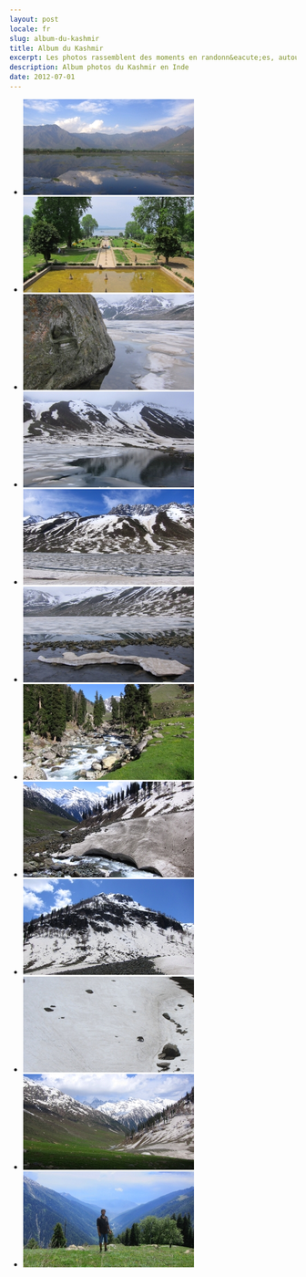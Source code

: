 ```yaml
---
layout: post
locale: fr
slug: album-du-kashmir
title: Album du Kashmir
excerpt: Les photos rassemblent des moments en randonn&eacute;es, autour de Srinagar, dans des jardins....
description: Album photos du Kashmir en Inde
date: 2012-07-01
---
```


<ul>
 <li><a href="/index.php/photo?path=/medias/photos/inde/kashmir/image_1.jpg" class="entry-modalebox" title="Le Dal Lake est entour&eacute; des montagnes de l'Himalayas &agrave; Srinagar - Kashmir"><img src="/medias/photos/inde/kashmir/thumbs/image_1.jpg" width="300" height="168" /></a></li>
 <li><a href="/index.php/photo?path=/medias/photos/inde/kashmir/image_2.jpg" class="entry-modalebox" title="Le jardin Nishal Bagh &agrave; Srinagar est supos&eacute; est magnifique .... Il manquait le ruisseau du milieu."><img src="/medias/photos/inde/kashmir/thumbs/image_2.jpg" width="300" height="168" /></a></li>
 <li><a href="/index.php/photo?path=/medias/photos/inde/kashmir/image_3.jpg" class="entry-modalebox" title="L'autel qui marque la source de la rivi&egrave;re du Ganges"><img src="/medias/photos/inde/kashmir/thumbs/image_3.jpg" width="300" height="168" /></a></li>
 <li><a href="/index.php/photo?path=/medias/photos/inde/kashmir/image_4.jpg" class="entry-modalebox" title="Le lac Gangabal, soit-disant la source de la rivi&egrave;re du Ganges"><img src="/medias/photos/inde/kashmir/thumbs/image_4.jpg" width="300" height="168" /></a></li>
  <li><a href="/index.php/photo?path=/medias/photos/inde/kashmir/image_5.jpg" class="entry-modalebox" title="Le lac Gangabal, soit-disant la source de la rivi&egrave;re du Ganges"><img src="/medias/photos/inde/kashmir/thumbs/image_5.jpg" width="300" height="168" /></a></li>
  <li><a href="/index.php/photo?path=/medias/photos/inde/kashmir/image_6.jpg" class="entry-modalebox" title="Le lac Gangabal, soit-disant la source de la rivi&egrave;re du Ganges"><img src="/medias/photos/inde/kashmir/thumbs/image_6.jpg" width="300" height="168" /></a></li>
  <li><a href="/index.php/photo?path=/medias/photos/inde/kashmir/image_7.jpg" class="entry-modalebox" title="La rivi&egrave;re Lidder."><img src="/medias/photos/inde/kashmir/thumbs/image_7.jpg" width="300" height="168" /></a></li>
  <li><a href="/index.php/photo?path=/medias/photos/inde/kashmir/image_8.jpg" class="entry-modalebox" title="Randonn&eacute;e proche de Lidderwat"><img src="/medias/photos/inde/kashmir/thumbs/image_8.jpg" width="300" height="168" /></a></li>
 <li><a href="/index.php/photo?path=/medias/photos/inde/kashmir/image_9.jpg" class="entry-modalebox" ><img src="/medias/photos/inde/kashmir/thumbs/image_9.jpg" width="300" height="168" /></a></li>
 <li><a href="/index.php/photo?path=/medias/photos/inde/kashmir/image_10.jpg" class="entry-modalebox" title="Un ours brun sauvage qui cherche surement de la nourriture!"><img src="/medias/photos/inde/kashmir/thumbs/image_10.jpg" width="300" height="168" /></a></li>
  <li><a href="/index.php/photo?path=/medias/photos/inde/kashmir/image_11.jpg" class="entry-modalebox" title="La vall&eacute;e de Lidderwat"><img src="/medias/photos/inde/kashmir/thumbs/image_11.jpg" width="300" height="168" /></a></li>
  <li><a href="/index.php/photo?path=/medias/photos/inde/kashmir/image_12.jpg" class="entry-modalebox" title="Avec vue sur le village"><img src="/medias/photos/inde/kashmir/thumbs/image_12.jpg" width="300" height="168" /></a></li>
</ul>
</div><p>
